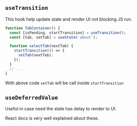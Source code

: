 

## `useTransition`

This hook help update state and render UI not blocking JS run.

```jsx
function TabContainer() {
  const [isPending, startTransition] = useTransition();
  const [tab, setTab] = useState('about');

  function selectTab(nextTab) {
    startTransition(() => {
      setTab(nextTab);
    });
  }
  // ...
}
```

With above code `setTab` will be call inside `startTransition`


## `useDeferredValue`
Useful in case need the state has delay to render to UI.

React docs is very well explained about these.
